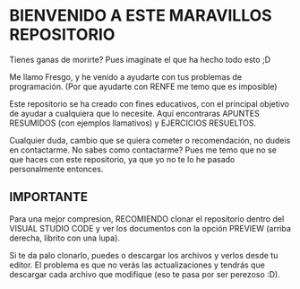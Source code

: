 # BIENVENIDO A ESTE MARAVILLOS REPOSITORIO

Tienes ganas de morirte? Pues imaginate el que ha hecho todo esto ;D

Me llamo Fresgo, y he venido a ayudarte con tus problemas de programación. (Por que ayudarte con RENFE me temo que es imposible)

Este repositorio se ha creado con fines educativos, con el principal objetivo de ayudar a cualquiera que lo necesite. Aquí encontraras APUNTES RESUMIDOS (con ejemplos llamativos) y EJERCICIOS RESUELTOS. 

Cualquier duda, cambio que se quiera cometer o recomendación, no dudeis en contactarme. No sabes como contactarme? Pues me temo que no se que haces con este repositorio, ya que yo no te lo he pasado personalmente entonces.
## IMPORTANTE
Para una mejor compresion, RECOMIENDO clonar el repositorio dentro del VISUAL STUDIO CODE y ver los documentos con la opción PREVIEW (arriba derecha, librito con una lupa).

Si te da palo clonarlo, puedes o descargar los archivos y verlos desde tu editor. El problema es que no verás las actualizaciones y tendrás que descargar cada archivo que modifique (eso te pasa por ser perezoso :D).
